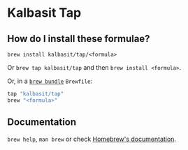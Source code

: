 # Kalbasit Tap

## How do I install these formulae?

`brew install kalbasit/tap/<formula>`

Or `brew tap kalbasit/tap` and then `brew install <formula>`.

Or, in a [`brew bundle`](https://github.com/Homebrew/homebrew-bundle) `Brewfile`:

```ruby
tap "kalbasit/tap"
brew "<formula>"
```

## Documentation

`brew help`, `man brew` or check [Homebrew's documentation](https://docs.brew.sh).
